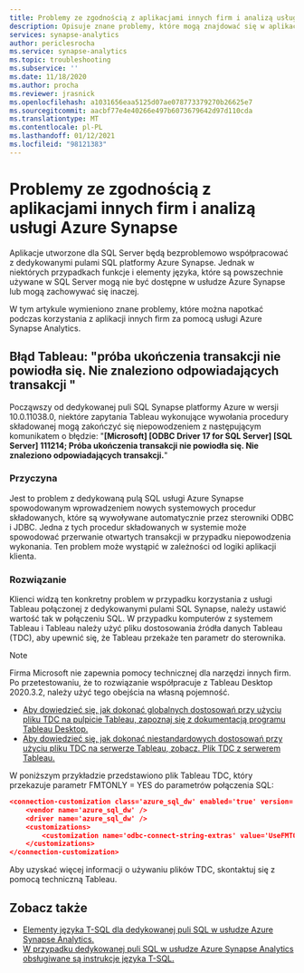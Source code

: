 ```yaml
---
title: Problemy ze zgodnością z aplikacjami innych firm i analizą usługi Azure Synapse
description: Opisuje znane problemy, które mogą znajdować się w aplikacjach innych firm przy użyciu usługi Azure Synapse
services: synapse-analytics
author: periclesrocha
ms.service: synapse-analytics
ms.topic: troubleshooting
ms.subservice: ''
ms.date: 11/18/2020
ms.author: procha
ms.reviewer: jrasnick
ms.openlocfilehash: a1031656eaa5125d07ae078773379270b26625e7
ms.sourcegitcommit: aacbf77e4e40266e497b6073679642d97d110cda
ms.translationtype: MT
ms.contentlocale: pl-PL
ms.lasthandoff: 01/12/2021
ms.locfileid: "98121383"
---
```

# <a name="compatibility-issues-with-third-party-applications-and-azure-synapse-analytics"></a>Problemy ze zgodnością z aplikacjami innych firm i analizą usługi Azure Synapse

Aplikacje utworzone dla SQL Server będą bezproblemowo współpracować z dedykowanymi pulami SQL platformy Azure Synapse. Jednak w niektórych przypadkach funkcje i elementy języka, które są powszechnie używane w SQL Server mogą nie być dostępne w usłudze Azure Synapse lub mogą zachowywać się inaczej.

W tym artykule wymieniono znane problemy, które można napotkać podczas korzystania z aplikacji innych firm za pomocą usługi Azure Synapse Analytics. 

## <a name="tableau-error-an-attempt-to-complete-a-transaction-has-failed-no-corresponding-transaction-found"></a>Błąd Tableau: "próba ukończenia transakcji nie powiodła się. Nie znaleziono odpowiadających transakcji "

Począwszy od dedykowanej puli SQL Synapse platformy Azure w wersji 10.0.11038.0, niektóre zapytania Tableau wykonujące wywołania procedury składowanej mogą zakończyć się niepowodzeniem z następującym komunikatem o błędzie: "**[Microsoft] [ODBC Driver 17 for SQL Server] [SQL Server] 111214; Próba ukończenia transakcji nie powiodła się. Nie znaleziono odpowiadających transakcji.**"

### <a name="cause"></a>Przyczyna

Jest to problem z dedykowaną pulą SQL usługi Azure Synapse spowodowanym wprowadzeniem nowych systemowych procedur składowanych, które są wywoływane automatycznie przez sterowniki ODBC i JDBC. Jedna z tych procedur składowanych w systemie może spowodować przerwanie otwartych transakcji w przypadku niepowodzenia wykonania. Ten problem może wystąpić w zależności od logiki aplikacji klienta.

### <a name="solution"></a>Rozwiązanie
Klienci widzą ten konkretny problem w przypadku korzystania z usługi Tableau połączonej z dedykowanymi pulami SQL Synapse, należy ustawić wartość tak w połączeniu SQL. W przypadku komputerów z systemem Tableau i Tableau należy użyć pliku dostosowania źródła danych Tableau (TDC), aby upewnić się, że Tableau przekaże ten parametr do sterownika.  

> [!NOTE] 
> Firma Microsoft nie zapewnia pomocy technicznej dla narzędzi innych firm. Po przetestowaniu, że to rozwiązanie współpracuje z Tableau Desktop 2020.3.2, należy użyć tego obejścia na własną pojemność.
>

* [Aby dowiedzieć się, jak dokonać globalnych dostosowań przy użyciu pliku TDC na pulpicie Tableau, zapoznaj się z dokumentacją programu Tableau Desktop.](https://help.tableau.com/current/pro/desktop/en-us/odbc_customize.htm)
* [Aby dowiedzieć się, jak dokonać niestandardowych dostosowań przy użyciu pliku TDC na serwerze Tableau, zobacz. Plik TDC z serwerem Tableau.](https://kb.tableau.com/articles/howto/using-a-tdc-file-with-tableau-server)

W poniższym przykładzie przedstawiono plik Tableau TDC, który przekazuje parametr FMTONLY = YES do parametrów połączenia SQL:

```json
<connection-customization class='azure_sql_dw' enabled='true' version='18.1'>
    <vendor name='azure_sql_dw' />
    <driver name='azure_sql_dw' />
    <customizations>        
        <customization name='odbc-connect-string-extras' value='UseFMTONLY=yes' />
    </customizations>
</connection-customization>
```
Aby uzyskać więcej informacji o używaniu plików TDC, skontaktuj się z pomocą techniczną Tableau. 

## <a name="see-also"></a>Zobacz także

* [Elementy języka T-SQL dla dedykowanej puli SQL w usłudze Azure Synapse Analytics.](./sql-data-warehouse-reference-tsql-language-elements.md?bc=%2fazure%2fsynapse-analytics%2fbreadcrumb%2ftoc.json&toc=%2fazure%2fsynapse-analytics%2ftoc.json)
* [W przypadku dedykowanej puli SQL w usłudze Azure Synapse Analytics obsługiwane są instrukcje języka T-SQL.](./sql-data-warehouse-reference-tsql-statements.md)
